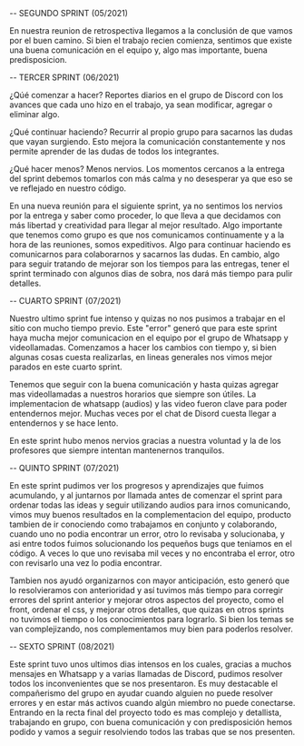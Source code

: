 
-- SEGUNDO SPRINT (05/2021)

En nuestra reunion de retrospectiva llegamos a la conclusión de que vamos por el buen camino. Si bien el trabajo recien comienza, sentimos que existe una buena comunicación en el equipo y, algo mas importante, buena predisposicion.

-- TERCER SPRINT (06/2021)

¿Qúé comenzar a hacer?
Reportes diarios en el grupo de Discord con los avances que cada uno hizo en el trabajo, ya sean modificar, agregar o eliminar algo.

¿Qué continuar haciendo?
Recurrir al propio grupo para sacarnos las dudas que vayan surgiendo. Esto mejora la comunicación constantemente y nos permite aprender de las dudas de todos los integrantes.

¿Qué hacer menos?
Menos nervios. Los momentos cercanos a la entrega del sprint debemos tomarlos con más calma y no desesperar ya que eso se ve reflejado en nuestro código.

En una nueva reunión para el siguiente sprint, ya no sentimos los nervios por la entrega y saber como proceder, lo que lleva a que decidamos con más libertad y creatividad para llegar al mejor resultado. Algo importante que tenemos como grupo es que nos comunicamos continuamente y a la hora de las reuniones, somos expeditivos. 
Algo para continuar haciendo es comunicarnos para colaborarnos y sacarnos las dudas. En cambio, algo para seguir tratando de mejorar son los tiempos para las entregas, tener el sprint terminado con algunos dias de sobra, nos dará más tiempo para pulir detalles.

-- CUARTO SPRINT (07/2021)

Nuestro ultimo sprint fue intenso y quizas no nos pusimos a trabajar en el sitio con mucho tiempo previo. Este "error" generó que para este sprint haya mucha mejor comunicacion en el equipo por el grupo de Whatsapp y videollamadas. Comenzamos a hacer los cambios con tiempo y, si bien algunas cosas cuesta realizarlas, en lineas generales nos vimos mejor parados en este cuarto sprint.

Tenemos que seguir con la buena comunicación y hasta quizas agregar mas videollamadas a nuestros horarios que siempre son útiles.
La implementacion de whatsapp (audios) y las video fueron clave para poder entendernos mejor. Muchas veces por el chat de Disord cuesta llegar a entendernos y se hace lento.

En este sprint hubo menos nervios gracias a nuestra voluntad y la de los profesores que siempre intentan mantenernos tranquilos.

-- QUINTO SPRINT (07/2021)

En este sprint pudimos ver los progresos y aprendizajes que fuimos acumulando, y al juntarnos por llamada antes de comenzar el sprint para ordenar todas las ideas y seguir utilizando audios para irnos comunicando, vimos muy buenos resultados en la complementacion del equipo, producto tambien de ir conociendo como trabajamos en conjunto y colaborando, cuando uno no podia encontrar un error, otro lo revisaba y solucionaba, y asi entre todos fuimos solucionando los pequeños bugs que teniamos en el código. A veces lo que uno revisaba mil veces y no encontraba el error, otro con revisarlo una vez lo podia encontrar.

Tambien nos ayudó organizarnos con mayor anticipación, esto generó que lo resolvieramos con anterioridad y así tuvimos más tiempo para corregir errores del sprint anterior y mejorar otros aspectos del proyecto, como el front, ordenar el css, y mejorar otros detalles, que quizas en otros sprints no tuvimos el tiempo o los conocimientos para lograrlo. Si bien los temas se van complejizando, nos complementamos muy bien para poderlos resolver.

-- SEXTO SPRINT (08/2021)

Este sprint tuvo unos ultimos dias intensos en los cuales, gracias a muchos mensajes en Whatsapp y a varias llamadas de Discord, pudimos resolver todos los inconvenientes que se nos presentaron. Es muy destacable el compañerismo del grupo en ayudar cuando alguien no puede resolver errores y en estar más activos cuando algún miembro no puede conectarse.  
Entrando en la recta final del proyecto todo es mas complejo y detallista, trabajando en grupo, con buena comunicación y con predisposición hemos podido y vamos a seguir resolviendo todos las trabas que se nos presenten.